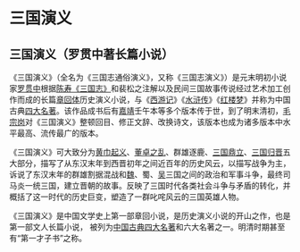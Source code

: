 # 三国演义

## 三国演义（罗贯中著长篇小说）

《三国演义》（全名为《三国志通俗演义》，又称《三国志演义》）是元末明初小说家[罗贯中](https://baike.baidu.com/item/罗贯中)根据[陈寿](https://baike.baidu.com/item/陈寿/5816)[《三国志》](https://baike.baidu.com/item/《三国志》/1057)和裴松之注解以及民间三国故事传说经过艺术加工创作而成的长篇[章回体](https://baike.baidu.com/item/章回体/11018000)历史演义小说，与《[西游记](https://baike.baidu.com/item/西游记/5723)》《[水浒传](https://baike.baidu.com/item/水浒传/348)》《[红楼梦](https://baike.baidu.com/item/红楼梦/15311)》并称为中国古典[四大名著](https://baike.baidu.com/item/四大名著/8376)。该作品成书后有[嘉靖](https://baike.baidu.com/item/嘉靖/5520882)壬午本等多个版本传于世，到了明末清初，[毛宗岗](https://baike.baidu.com/item/毛宗岗/3033178)对《三国演义》整顿回目、修正文辞、改换诗文，该版本也成为诸多版本中水平最高、流传最广的版本。 

《三国演义》可大致分为[黄巾起义](https://baike.baidu.com/item/黄巾起义)、[董卓之乱](https://baike.baidu.com/item/董卓之乱/2046104)、群雄逐鹿、[三国鼎立](https://baike.baidu.com/item/三国鼎立/84476)、[三国归晋](https://baike.baidu.com/item/三国归晋/32027)五大部分，描写了从东汉末年到西晋初年之间近百年的历史风云，以描写战争为主，诉说了东汉末年的群雄割据混战和[魏](https://baike.baidu.com/item/魏/19495382)、蜀、[吴](https://baike.baidu.com/item/吴/2742931)三国之间的政治和军事斗争，最终司马炎一统三国，建立晋朝的故事。反映了三国时代各类社会斗争与矛盾的转化，并概括了这一时代的历史巨变，塑造了一群叱咤风云的三国英雄人物。

《三国演义》是中国文学史上第一部章回小说，是历史演义小说的开山之作，也是第一部文人长篇小说， 被列为[中国古典四大名著](https://baike.baidu.com/item/中国古典四大名著/10264451)和六大名著之一。明清时期甚至有“第一才子书”之称。